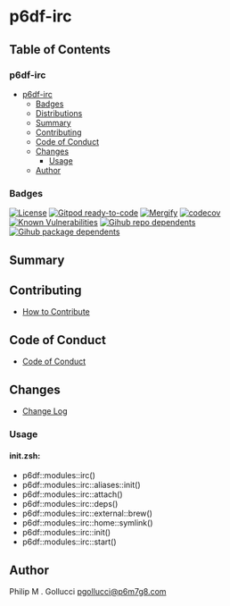 # p6df-irc

## Table of Contents


### p6df-irc
- [p6df-irc](#p6df-irc)
  - [Badges](#badges)
  - [Distributions](#distributions)
  - [Summary](#summary)
  - [Contributing](#contributing)
  - [Code of Conduct](#code-of-conduct)
  - [Changes](#changes)
    - [Usage](#usage)
  - [Author](#author)

### Badges

[![License](https://img.shields.io/badge/License-Apache%202.0-yellowgreen.svg)](https://opensource.org/licenses/Apache-2.0)
[![Gitpod ready-to-code](https://img.shields.io/badge/Gitpod-ready--to--code-blue?logo=gitpod)](https://gitpod.io/#https://github.com/p6m7g8/p6df-irc)
[![Mergify](https://img.shields.io/endpoint.svg?url=https://gh.mergify.io/badges/p6m7g8/p6df-irc/&style=flat)](https://mergify.io)
[![codecov](https://codecov.io/gh/p6m7g8/p6df-irc/branch/master/graph/badge.svg?token=14Yj1fZbew)](https://codecov.io/gh/p6m7g8/p6df-irc)
[![Known Vulnerabilities](https://snyk.io/test/github/p6m7g8/p6df-irc/badge.svg?targetFile=package.json)](https://snyk.io/test/github/p6m7g8/p6df-irc?targetFile=package.json)
[![Gihub repo dependents](https://badgen.net/github/dependents-repo/p6m7g8/p6df-irc)](https://github.com/p6m7g8/p6df-irc/network/dependents?dependent_type=REPOSITORY)
[![Gihub package dependents](https://badgen.net/github/dependents-pkg/p6m7g8/p6df-irc)](https://github.com/p6m7g8/p6df-irc/network/dependents?dependent_type=PACKAGE)

## Summary

## Contributing

- [How to Contribute](CONTRIBUTING.md)

## Code of Conduct

- [Code of Conduct](CODE_OF_CONDUCT.md)

## Changes

- [Change Log](CHANGELOG.md)

### Usage

#### init.zsh:

- p6df::modules::irc()
- p6df::modules::irc::aliases::init()
- p6df::modules::irc::attach()
- p6df::modules::irc::deps()
- p6df::modules::irc::external::brew()
- p6df::modules::irc::home::symlink()
- p6df::modules::irc::init()
- p6df::modules::irc::start()


## Author

Philip M . Gollucci <pgollucci@p6m7g8.com>

